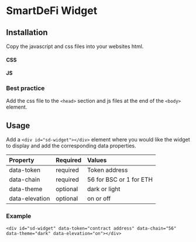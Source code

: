 # SmartDeFi Widget


## Installation

Copy the javascript and css files into your websites html.

#### CSS

<link rel="stylesheet" type="text/css" href="https://cdn.jsdelivr.net/gh/sdwidget/sd/media/FEGlogo_widgetIcon.svg" />

#### JS

<script src="https://cdn.jsdelivr.net/gh/sdwidget/sd/media/FEGlogo_widgetIcon.svg"></script>  
<script src="https://cdn.jsdelivr.net/gh/sdwidget/sd/media/FEGlogo_widgetIcon.svg"></script>  
<script src="https://cdn.jsdelivr.net/gh/sdwidget/sd/media/FEGlogo_widgetIcon.svg"></script>  
<script src="https://cdn.jsdelivr.net/gh/sdwidget/sd/media/FEGlogo_widgetIcon.svg"></script>  


### Best practice

Add the css file to the `<head>` section and js files at the end of the `<body>` element.


## Usage

Add a `<div id="sd-widget"></div>` element where you would like the widget to display and add the corresponding data properties.

| Property  | Required | Values                |
| :--------- | :------- | :----------------------- |
| data-token | required | Token address|
| data-chain | required | 56 for BSC or 1 for ETH |
| data-theme | optional | dark or light | 
| data-elevation | optional | on or off|
  

### Example

`<div id="sd-widget" data-token="contract address" data-chain="56" data-theme="dark" data-elevation="on"></div>`
